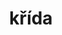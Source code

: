 ---
layout: geologicke-obdobi
title: křída
order: 11
begin: před 140 miliony let
end: před 65 miliony let
description: křídový útvar je součástí éry mezozoika (druhohor)
---